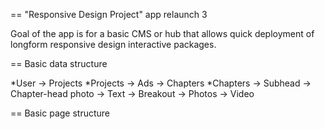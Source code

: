 == "Responsive Design Project" app relaunch 3

Goal of the app is for a basic CMS or hub that allows quick deployment of longform responsive design interactive packages.

== Basic data structure

*User 		-> Projects
*Projects	-> Ads
			-> Chapters
*Chapters 	-> Subhead
			-> Chapter-head photo
			-> Text
			-> Breakout
			-> Photos
			-> Video

== Basic page structure